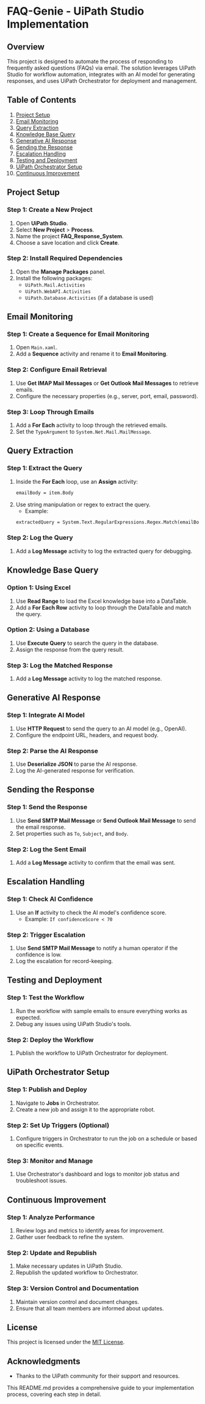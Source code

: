 
# FAQ-Genie - UiPath Studio Implementation

## Overview
This project is designed to automate the process of responding to frequently asked questions (FAQs) via email. The solution leverages UiPath Studio for workflow automation, integrates with an AI model for generating responses, and uses UiPath Orchestrator for deployment and management.

## Table of Contents
1. [Project Setup](#project-setup)
2. [Email Monitoring](#email-monitoring)
3. [Query Extraction](#query-extraction)
4. [Knowledge Base Query](#knowledge-base-query)
5. [Generative AI Response](#generative-ai-response)
6. [Sending the Response](#sending-the-response)
7. [Escalation Handling](#escalation-handling)
8. [Testing and Deployment](#testing-and-deployment)
9. [UiPath Orchestrator Setup](#uipath-orchestrator-setup)
10. [Continuous Improvement](#continuous-improvement)

## Project Setup
### Step 1: Create a New Project
1. Open **UiPath Studio**.
2. Select **New Project** > **Process**.
3. Name the project **FAQ_Response_System**.
4. Choose a save location and click **Create**.

### Step 2: Install Required Dependencies
1. Open the **Manage Packages** panel.
2. Install the following packages:
   - `UiPath.Mail.Activities`
   - `UiPath.WebAPI.Activities`
   - `UiPath.Database.Activities` (if a database is used)

## Email Monitoring
### Step 1: Create a Sequence for Email Monitoring
1. Open `Main.xaml`.
2. Add a **Sequence** activity and rename it to **Email Monitoring**.

### Step 2: Configure Email Retrieval
1. Use **Get IMAP Mail Messages** or **Get Outlook Mail Messages** to retrieve emails.
2. Configure the necessary properties (e.g., server, port, email, password).

### Step 3: Loop Through Emails
1. Add a **For Each** activity to loop through the retrieved emails.
2. Set the `TypeArgument` to `System.Net.Mail.MailMessage`.

## Query Extraction
### Step 1: Extract the Query
1. Inside the **For Each** loop, use an **Assign** activity:
   ```vb
   emailBody = item.Body
   ```
2. Use string manipulation or regex to extract the query.
   - Example:
   ```vb
   extractedQuery = System.Text.RegularExpressions.Regex.Match(emailBody, "(?<=\?).*?(?=\.)").Value
   ```

### Step 2: Log the Query
1. Add a **Log Message** activity to log the extracted query for debugging.

## Knowledge Base Query
### Option 1: Using Excel
1. Use **Read Range** to load the Excel knowledge base into a DataTable.
2. Add a **For Each Row** activity to loop through the DataTable and match the query.

### Option 2: Using a Database
1. Use **Execute Query** to search the query in the database.
2. Assign the response from the query result.

### Step 3: Log the Matched Response
1. Add a **Log Message** activity to log the matched response.

## Generative AI Response
### Step 1: Integrate AI Model
1. Use **HTTP Request** to send the query to an AI model (e.g., OpenAI).
2. Configure the endpoint URL, headers, and request body.

### Step 2: Parse the AI Response
1. Use **Deserialize JSON** to parse the AI response.
2. Log the AI-generated response for verification.

## Sending the Response
### Step 1: Send the Response
1. Use **Send SMTP Mail Message** or **Send Outlook Mail Message** to send the email response.
2. Set properties such as `To`, `Subject`, and `Body`.

### Step 2: Log the Sent Email
1. Add a **Log Message** activity to confirm that the email was sent.

## Escalation Handling
### Step 1: Check AI Confidence
1. Use an **If** activity to check the AI model's confidence score.
   - Example: `If confidenceScore < 70`

### Step 2: Trigger Escalation
1. Use **Send SMTP Mail Message** to notify a human operator if the confidence is low.
2. Log the escalation for record-keeping.

## Testing and Deployment
### Step 1: Test the Workflow
1. Run the workflow with sample emails to ensure everything works as expected.
2. Debug any issues using UiPath Studio's tools.

### Step 2: Deploy the Workflow
1. Publish the workflow to UiPath Orchestrator for deployment.

## UiPath Orchestrator Setup
### Step 1: Publish and Deploy
1. Navigate to **Jobs** in Orchestrator.
2. Create a new job and assign it to the appropriate robot.

### Step 2: Set Up Triggers (Optional)
1. Configure triggers in Orchestrator to run the job on a schedule or based on specific events.

### Step 3: Monitor and Manage
1. Use Orchestrator's dashboard and logs to monitor job status and troubleshoot issues.

## Continuous Improvement
### Step 1: Analyze Performance
1. Review logs and metrics to identify areas for improvement.
2. Gather user feedback to refine the system.

### Step 2: Update and Republish
1. Make necessary updates in UiPath Studio.
2. Republish the updated workflow to Orchestrator.

### Step 3: Version Control and Documentation
1. Maintain version control and document changes.
2. Ensure that all team members are informed about updates.

## License
This project is licensed under the [MIT License](LICENSE).

## Acknowledgments
- Thanks to the UiPath community for their support and resources.


This README.md provides a comprehensive guide to your implementation process, covering each step in detail.
